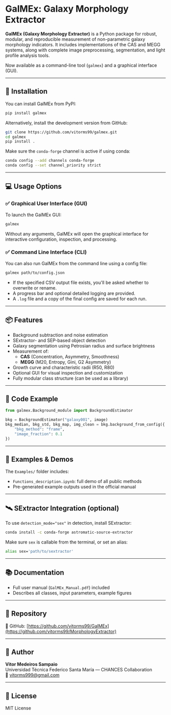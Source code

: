 # GalMEx: Galaxy Morphology Extractor

**GalMEx (Galaxy Morphology Extractor)** is a Python package for robust, modular, and reproducible measurement of non-parametric galaxy morphology indicators. It includes implementations of the CAS and MEGG systems, along with complete image preprocessing, segmentation, and light profile analysis tools.

Now available as a command-line tool (`galmex`) and a graphical interface (GUI).

---

## 🚀 Installation

You can install GalMEx from PyPI:

```bash
pip install galmex
```

Alternatively, install the development version from GitHub:

```bash
git clone https://github.com/vitorms99/galmex.git
cd galmex
pip install .
```

Make sure the `conda-forge` channel is active if using conda:

```bash
conda config --add channels conda-forge
conda config --set channel_priority strict
```

---

## 💻 Usage Options

### ✅ Graphical User Interface (GUI)

To launch the GalMEx GUI:

```bash
galmex
```

Without any arguments, GalMEx will open the graphical interface for interactive configuration, inspection, and processing.

### ✅ Command Line Interface (CLI)

You can also run GalMEx from the command line using a config file:

```bash
galmex path/to/config.json
```

- If the specified CSV output file exists, you'll be asked whether to overwrite or rename.
- A progress bar and optional detailed logging are provided.
- A `.log` file and a copy of the final config are saved for each run.

---

## 📦 Features

- Background subtraction and noise estimation
- SExtractor- and SEP-based object detection
- Galaxy segmentation using Petrosian radius and surface brightness
- Measurement of:
  - **CAS** (Concentration, Asymmetry, Smoothness)
  - **MEGG** (M20, Entropy, Gini, G2 Asymmetry)
- Growth curve and characteristic radii (R50, R80)
- Optional GUI for visual inspection and customization
- Fully modular class structure (can be used as a library)

---

## 📄 Code Example

```python
from galmex.Background_module import BackgroundEstimator

bkg = BackgroundEstimator("galaxy001", image)
bkg_median, bkg_std, bkg_map, img_clean = bkg.background_from_config({
    "bkg_method": "frame",
    "image_fraction": 0.1
})
```

---

## 🧪 Examples & Demos

The `Examples/` folder includes:

- `Functions_description.ipynb`: full demo of all public methods
- Pre-generated example outputs used in the official manual

---

## 🛰️ SExtractor Integration (optional)

To use `detection_mode="sex"` in detection, install SExtractor:

```bash
conda install -c conda-forge astromatic-source-extractor
```

Make sure `sex` is callable from the terminal, or set an alias:

```bash
alias sex='path/to/sextractor'
```

---

## 📚 Documentation

- Full user manual (`GalMEx_Manual.pdf`) included
- Describes all classes, input parameters, example figures

---

## 🔗 Repository

📁 GitHub: [https://github.com/vitorms99/GalMEx](https://github.com/vitorms99/MorphologyExtractor)

---

## 👤 Author

**Vitor Medeiros Sampaio**  
Universidad Técnica Federico Santa María — CHANCES Collaboration  
📧 [vitorms999@gmail.com](mailto:vitorms999@gmail.com)

---

## 📝 License

MIT License
